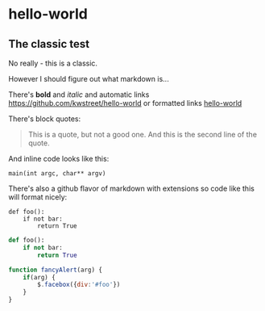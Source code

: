 # hello-world
## The classic test

No really - this is a classic.

However I should figure out what markdown is...

There's **bold** and *italic*
and automatic links https://github.com/kwstreet/hello-world
or formatted links [hello-world](https://github.com/kwstreet/hello-world)

There's block quotes:
> This is a quote, but not a good one.
> And this is the second line of the quote.

And inline code looks like this:

`main(int argc, char** argv)`

There's also a github flavor of markdown with extensions so code like this will format nicely:

    def foo():
        if not bar:
            return True

```python
def foo():
    if not bar:
        return True
```

```javascript
function fancyAlert(arg) {
    if(arg) {
        $.facebox({div:'#foo'})
    }
}
```
